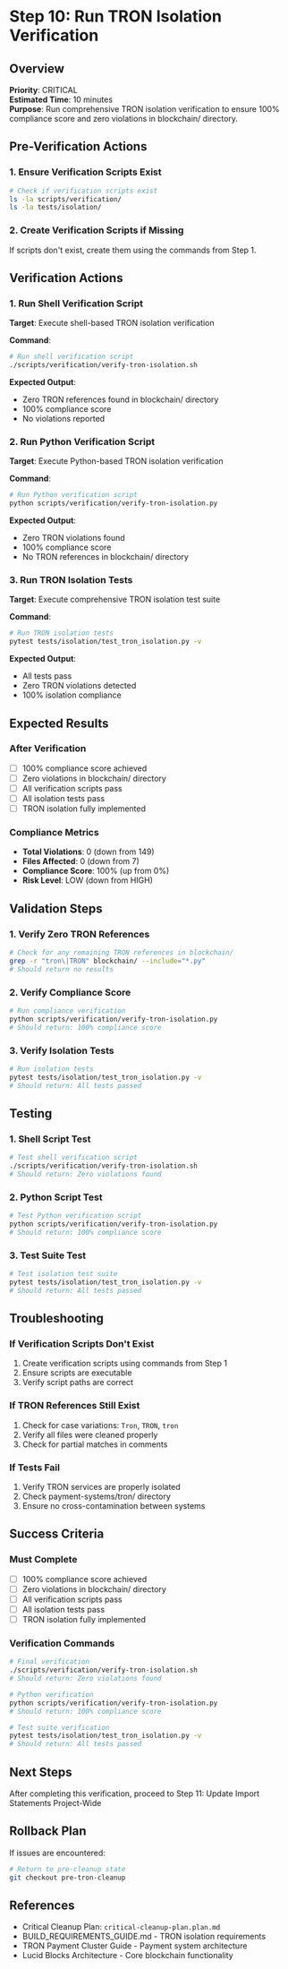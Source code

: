 # Step 10: Run TRON Isolation Verification

## Overview
**Priority**: CRITICAL  
**Estimated Time**: 10 minutes  
**Purpose**: Run comprehensive TRON isolation verification to ensure 100% compliance score and zero violations in blockchain/ directory.

## Pre-Verification Actions

### 1. Ensure Verification Scripts Exist
```bash
# Check if verification scripts exist
ls -la scripts/verification/
ls -la tests/isolation/
```

### 2. Create Verification Scripts if Missing
If scripts don't exist, create them using the commands from Step 1.

## Verification Actions

### 1. Run Shell Verification Script
**Target**: Execute shell-based TRON isolation verification

**Command**:
```bash
# Run shell verification script
./scripts/verification/verify-tron-isolation.sh
```

**Expected Output**:
- Zero TRON references found in blockchain/ directory
- 100% compliance score
- No violations reported

### 2. Run Python Verification Script
**Target**: Execute Python-based TRON isolation verification

**Command**:
```bash
# Run Python verification script
python scripts/verification/verify-tron-isolation.py
```

**Expected Output**:
- Zero TRON violations found
- 100% compliance score
- No TRON references in blockchain/ directory

### 3. Run TRON Isolation Tests
**Target**: Execute comprehensive TRON isolation test suite

**Command**:
```bash
# Run TRON isolation tests
pytest tests/isolation/test_tron_isolation.py -v
```

**Expected Output**:
- All tests pass
- Zero TRON violations detected
- 100% isolation compliance

## Expected Results

### After Verification
- [ ] 100% compliance score achieved
- [ ] Zero violations in blockchain/ directory
- [ ] All verification scripts pass
- [ ] All isolation tests pass
- [ ] TRON isolation fully implemented

### Compliance Metrics
- **Total Violations**: 0 (down from 149)
- **Files Affected**: 0 (down from 7)
- **Compliance Score**: 100% (up from 0%)
- **Risk Level**: LOW (down from HIGH)

## Validation Steps

### 1. Verify Zero TRON References
```bash
# Check for any remaining TRON references in blockchain/
grep -r "tron\|TRON" blockchain/ --include="*.py"
# Should return no results
```

### 2. Verify Compliance Score
```bash
# Run compliance verification
python scripts/verification/verify-tron-isolation.py
# Should return: 100% compliance score
```

### 3. Verify Isolation Tests
```bash
# Run isolation tests
pytest tests/isolation/test_tron_isolation.py -v
# Should return: All tests passed
```

## Testing

### 1. Shell Script Test
```bash
# Test shell verification script
./scripts/verification/verify-tron-isolation.sh
# Should return: Zero violations found
```

### 2. Python Script Test
```bash
# Test Python verification script
python scripts/verification/verify-tron-isolation.py
# Should return: 100% compliance score
```

### 3. Test Suite Test
```bash
# Test isolation test suite
pytest tests/isolation/test_tron_isolation.py -v
# Should return: All tests passed
```

## Troubleshooting

### If Verification Scripts Don't Exist
1. Create verification scripts using commands from Step 1
2. Ensure scripts are executable
3. Verify script paths are correct

### If TRON References Still Exist
1. Check for case variations: `Tron`, `TRON`, `tron`
2. Verify all files were cleaned properly
3. Check for partial matches in comments

### If Tests Fail
1. Verify TRON services are properly isolated
2. Check payment-systems/tron/ directory
3. Ensure no cross-contamination between systems

## Success Criteria

### Must Complete
- [ ] 100% compliance score achieved
- [ ] Zero violations in blockchain/ directory
- [ ] All verification scripts pass
- [ ] All isolation tests pass
- [ ] TRON isolation fully implemented

### Verification Commands
```bash
# Final verification
./scripts/verification/verify-tron-isolation.sh
# Should return: Zero violations found

# Python verification
python scripts/verification/verify-tron-isolation.py
# Should return: 100% compliance score

# Test suite verification
pytest tests/isolation/test_tron_isolation.py -v
# Should return: All tests passed
```

## Next Steps
After completing this verification, proceed to Step 11: Update Import Statements Project-Wide

## Rollback Plan
If issues are encountered:
```bash
# Return to pre-cleanup state
git checkout pre-tron-cleanup
```

## References
- Critical Cleanup Plan: `critical-cleanup-plan.plan.md`
- BUILD_REQUIREMENTS_GUIDE.md - TRON isolation requirements
- TRON Payment Cluster Guide - Payment system architecture
- Lucid Blocks Architecture - Core blockchain functionality
